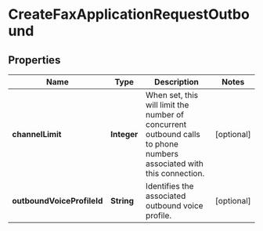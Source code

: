

# CreateFaxApplicationRequestOutbound


## Properties

| Name | Type | Description | Notes |
|------------ | ------------- | ------------- | -------------|
|**channelLimit** | **Integer** | When set, this will limit the number of concurrent outbound calls to phone numbers associated with this connection. |  [optional] |
|**outboundVoiceProfileId** | **String** | Identifies the associated outbound voice profile. |  [optional] |



